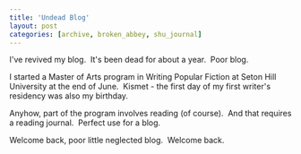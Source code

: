```yaml
---
title: 'Undead Blog'
layout: post
categories: [archive, broken_abbey, shu_journal]
---
```

I've revived my blog.  It's been dead for about a year.  Poor blog.

I started a Master of Arts program in Writing Popular Fiction at Seton
Hill University at the end of June.  Kismet - the first day of my first
writer's residency was also my birthday.

Anyhow, part of the program involves reading (of course).  And that
requires a reading journal.  Perfect use for a blog.

Welcome back, poor little neglected blog.  Welcome back.